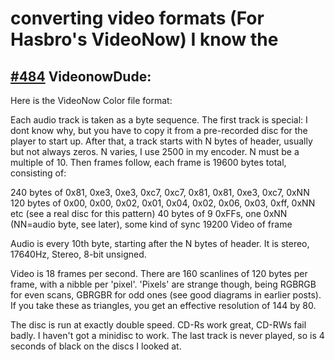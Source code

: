 # converting video formats (For Hasbro's VideoNow) I know the

## [#484](https://forum.videohelp.com/threads/123262/page17#post1149694) VideonowDude:

Here is the VideoNow Color file format:

Each audio track is taken as a byte sequence. The first track is special: I dont know why, but you have to copy it from a pre-recorded disc for the player to start up. After that, a track starts with N bytes of header, usually but not always zeros. N varies, I use 2500 in my encoder. N must be a multiple of 10. Then frames follow, each frame is 19600 bytes total, consisting of:

240 bytes of 0x81, 0xe3, 0xe3, 0xc7, 0xc7, 0x81, 0x81, 0xe3, 0xc7, 0xNN
120 bytes of 0x00, 0x00, 0x02, 0x01, 0x04, 0x02, 0x06, 0x03, 0xff, 0xNN etc (see a real disc for this pattern)
40 bytes of 9 0xFFs, one 0xNN (NN=audio byte, see later), some kind of sync
19200 Video of frame

Audio is every 10th byte, starting after the N bytes of header. It is stereo, 17640Hz, Stereo, 8-bit unsigned.

Video is 18 frames per second. There are 160 scanlines of 120 bytes per frame, with a nibble per 'pixel'. 'Pixels' are strange though, being RGBRGB for even scans, GBRGBR for odd ones (see good diagrams in earlier posts). If you take these as triangles, you get an effective resolution of 144 by 80.

The disc is run at exactly double speed. CD-Rs work great, CD-RWs fail badly. I haven't got a minidisc to work. The last track is never played, so is 4 seconds of black on the discs I looked at.
